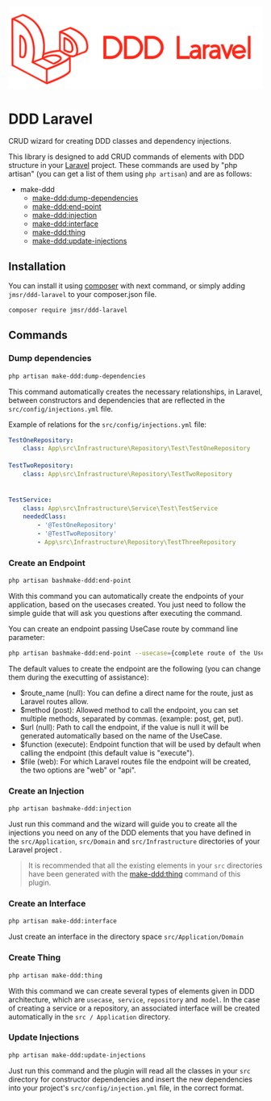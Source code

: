 ![Logo DDD Laravel](/assets/images/ddd_laravel.png)

# DDD Laravel
 CRUD wizard for creating DDD classes and dependency injections.

This library is designed to add CRUD commands of elements with DDD structure in your [Laravel](https://laravel.com/) project.
These commands are used by "php artisan" (you can get a list of them using `php artisan`) and are as follows:

* make-ddd
  * [make-ddd:dump-dependencies](#dump-dependencies)
  * [make-ddd:end-point](#create-an-endpoint)
  * [make-ddd:injection](#create-an-injection)
  * [make-ddd:interface](#create-an-interface)
  * [make-ddd:thing](#create-thing)
  * [make-ddd:update-injections](#update-injections)


## Installation

You can install it using [composer](https://getcomposer.org/) with next command, or simply adding `jmsr/ddd-laravel` to your composer.json file.

```bash
composer require jmsr/ddd-laravel
```

## Commands

### Dump dependencies

```bash
php artisan make-ddd:dump-dependencies
```
This command automatically creates the necessary relationships, in Laravel, between constructors and dependencies that are reflected in the `src/config/injections.yml` file.

Example of relations for the `src/config/injections.yml` file:

```yaml
TestOneRepository:
    class: App\src\Infrastructure\Repository\Test\TestOneRepository

TestTwoRepository:
    class: App\src\Infrastructure\Repository\TestTwoRepository


TestService:
    class: App\src\Infrastructure\Service\Test\TestService
    neededClass: 
        - '@TestOneRepository'
        - '@TestTwoRepository'
        - App\src\Infrastructure\Repository\TestThreeRepository
```

### Create an Endpoint

```bash
php artisan bashmake-ddd:end-point
```
With this command you can automatically create the endpoints of your application, based on the usecases created. You just need to follow the simple guide that will ask you questions after executing the command.

You can create an endpoint passing UseCase route by command line parameter:
```bash
php artisan bashmake-ddd:end-point --usecase={complete route of the UseCase}
```

The default values to create the endpoint are the following (you can change them during the executting of assistance):

- $route_name (null): You can define a direct name for the route, just as Laravel routes allow.
- $method (post): Allowed method to call the endpoint, you can set multiple methods, separated by commas. (example: post, get, put).
- $url (null): Path to call the endpoint, if the value is null it will be generated automatically based on the name of the UseCase.
- $function (execute): Endpoint function that will be used by default when calling the endpoint (this default value is "execute").
- $file (web): For which Laravel routes file the endpoint will be created, the two options are "web" or "api".


### Create an Injection
```bash
php artisan bashmake-ddd:injection
```

Just run this command and the wizard will guide you to create all the injections you need on any of the DDD elements that you have defined in the `src/Application`, `src/Domain` and `src/Infrastructure` directories of your Laravel project .
> It is recommended that all the existing elements in your `src` directories have been generated with the [make-ddd:thing](#create-thing) command of this plugin.


### Create an Interface

```bash
php artisan make-ddd:interface
```

Just create an interface in the directory space `src/Application/Domain`

### Create Thing

```bash
php artisan make-ddd:thing
```

With this command we can create several types of elements given in DDD architecture, which are `usecase`,` service`, `repository` and` model`.
In the case of creating a service or a repository, an associated interface will be created automatically in the `src / Application` directory.


### Update Injections
```bash
php artisan make-ddd:update-injections
```
Just run this command and the plugin will read all the classes in your `src` directory for constructor dependencies and insert the new dependencies into your project's `src/config/injection.yml` file, in the correct format.
